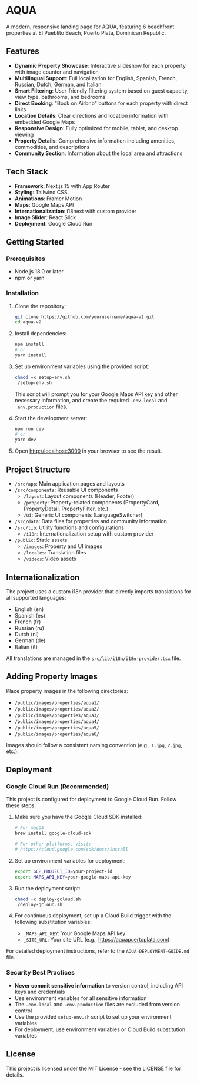 # AQUA

A modern, responsive landing page for AQUA, featuring 6 beachfront properties at El Pueblito Beach, Puerto Plata, Dominican Republic.

## Features

- **Dynamic Property Showcase**: Interactive slideshow for each property with image counter and navigation
- **Multilingual Support**: Full localization for English, Spanish, French, Russian, Dutch, German, and Italian
- **Smart Filtering**: User-friendly filtering system based on guest capacity, view type, bathrooms, and bedrooms
- **Direct Booking**: "Book on Airbnb" buttons for each property with direct links
- **Location Details**: Clear directions and location information with embedded Google Maps
- **Responsive Design**: Fully optimized for mobile, tablet, and desktop viewing
- **Property Details**: Comprehensive information including amenities, commodities, and descriptions
- **Community Section**: Information about the local area and attractions

## Tech Stack

- **Framework**: Next.js 15 with App Router
- **Styling**: Tailwind CSS
- **Animations**: Framer Motion
- **Maps**: Google Maps API
- **Internationalization**: i18next with custom provider
- **Image Slider**: React Slick
- **Deployment**: Google Cloud Run

## Getting Started

### Prerequisites

- Node.js 18.0 or later
- npm or yarn

### Installation

1. Clone the repository:
   ```bash
   git clone https://github.com/yourusername/aqua-v2.git
   cd aqua-v2
   ```

2. Install dependencies:
   ```bash
   npm install
   # or
   yarn install
   ```

3. Set up environment variables using the provided script:
   ```bash
   chmod +x setup-env.sh
   ./setup-env.sh
   ```
   This script will prompt you for your Google Maps API key and other necessary information, and create the required `.env.local` and `.env.production` files.

4. Start the development server:
   ```bash
   npm run dev
   # or
   yarn dev
   ```

5. Open [http://localhost:3000](http://localhost:3000) in your browser to see the result.

## Project Structure

- `/src/app`: Main application pages and layouts
- `/src/components`: Reusable UI components
  - `/layout`: Layout components (Header, Footer)
  - `/property`: Property-related components (PropertyCard, PropertyDetail, PropertyFilter, etc.)
  - `/ui`: Generic UI components (LanguageSwitcher)
- `/src/data`: Data files for properties and community information
- `/src/lib`: Utility functions and configurations
  - `/i18n`: Internationalization setup with custom provider
- `/public`: Static assets
  - `/images`: Property and UI images
  - `/locales`: Translation files
  - `/videos`: Video assets

## Internationalization

The project uses a custom i18n provider that directly imports translations for all supported languages:

- English (en)
- Spanish (es)
- French (fr)
- Russian (ru)
- Dutch (nl)
- German (de)
- Italian (it)

All translations are managed in the `src/lib/i18n/i18n-provider.tsx` file.

## Adding Property Images

Place property images in the following directories:
- `/public/images/properties/aqua1/`
- `/public/images/properties/aqua2/`
- `/public/images/properties/aqua3/`
- `/public/images/properties/aqua4/`
- `/public/images/properties/aqua5/`
- `/public/images/properties/aqua6/`

Images should follow a consistent naming convention (e.g., `1.jpg`, `2.jpg`, etc.).

## Deployment

### Google Cloud Run (Recommended)

This project is configured for deployment to Google Cloud Run. Follow these steps:

1. Make sure you have the Google Cloud SDK installed:
   ```bash
   # For macOS
   brew install google-cloud-sdk
   
   # For other platforms, visit:
   # https://cloud.google.com/sdk/docs/install
   ```

2. Set up environment variables for deployment:
   ```bash
   export GCP_PROJECT_ID=your-project-id
   export MAPS_API_KEY=your-google-maps-api-key
   ```

3. Run the deployment script:
   ```bash
   chmod +x deploy-gcloud.sh
   ./deploy-gcloud.sh
   ```

4. For continuous deployment, set up a Cloud Build trigger with the following substitution variables:
   - `_MAPS_API_KEY`: Your Google Maps API key
   - `_SITE_URL`: Your site URL (e.g., https://aquapuertoplata.com)

For detailed deployment instructions, refer to the `AQUA-DEPLOYMENT-GUIDE.md` file.

### Security Best Practices

- **Never commit sensitive information** to version control, including API keys and credentials
- Use environment variables for all sensitive information
- The `.env.local` and `.env.production` files are excluded from version control
- Use the provided `setup-env.sh` script to set up your environment variables
- For deployment, use environment variables or Cloud Build substitution variables

## License

This project is licensed under the MIT License - see the LICENSE file for details.

